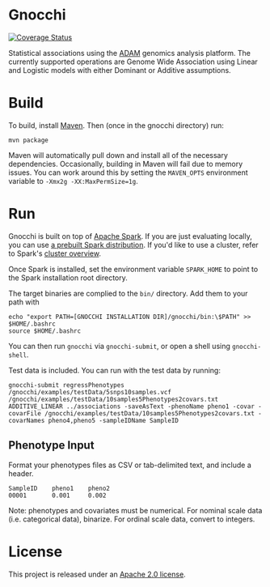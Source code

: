 # Gnocchi

[![Coverage Status](https://coveralls.io/repos/github/bigdatagenomics/gnocchi/badge.svg?branch=master)](https://coveralls.io/github/bigdatagenomics/gnocchi?branch=master)

Statistical associations using the [ADAM](https://github.com/bigdatagenomics/adam) genomics analysis platform.
The currently supported operations are Genome Wide Association using Linear and Logistic models with either Dominant or Additive assumptions.

# Build

To build, install [Maven](http://maven.apache.org). Then (once in the gnocchi directory) run:

```
mvn package
```

Maven will automatically pull down and install all of the necessary dependencies.
Occasionally, building in Maven will fail due to memory issues. You can work around this
by setting the `MAVEN_OPTS` environment variable to `-Xmx2g -XX:MaxPermSize=1g`.

# Run

Gnocchi is built on top of [Apache Spark](http://spark.apache.org). If you are just evaluating locally, you can use
[a prebuilt Spark distribution](http://spark.apache.org/downloads.html). If you'd like to
use a cluster, refer to Spark's [cluster overview](http://spark.apache.org/docs/latest/cluster-overview.html).

Once Spark is installed, set the environment variable `SPARK_HOME` to point to the Spark
installation root directory. 

The target binaries are complied to the `bin/` directory. Add them to your path with 

```
echo "export PATH=[GNOCCHI INSTALLATION DIR]/gnocchi/bin:\$PATH" >> $HOME/.bashrc
source $HOME/.bashrc
```

You can then run `gnocchi` via `gnocchi-submit`, or open a shell using `gnocchi-shell`.

Test data is included. You can run with the test data by running:

```
gnocchi-submit regressPhenotypes /gnocchi/examples/testData/5snps10samples.vcf /gnocchi/examples/testData/10samples5Phenotypes2covars.txt ADDITIVE_LINEAR ../associations -saveAsText -phenoName pheno1 -covar -covarFile /gnocchi/examples/testData/10samples5Phenotypes2covars.txt -covarNames pheno4,pheno5 -sampleIDName SampleID
```

## Phenotype Input

Format your phenotypes files as CSV or tab-delimited text, and include a header. 

```
SampleID    pheno1    pheno2
00001       0.001     0.002
```

Note: phenotypes and covariates must be numerical. For nominal scale data (i.e. categorical data), binarize. For ordinal scale data, convert to integers. 

# License

This project is released under an [Apache 2.0 license](LICENSE.txt).
